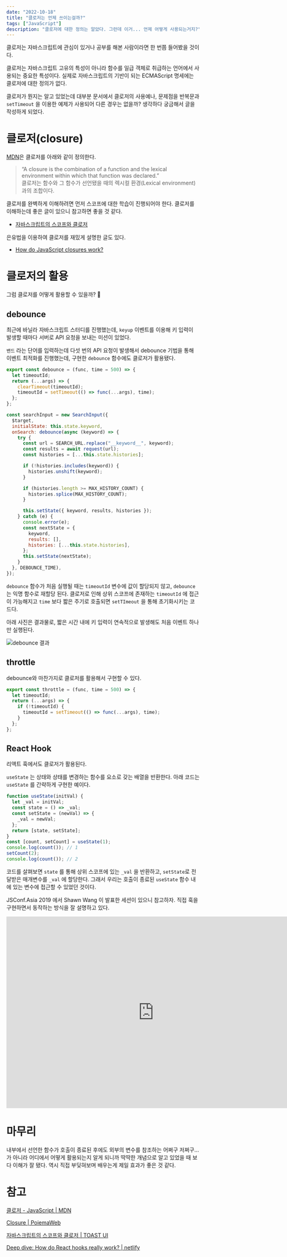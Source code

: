 ```yaml
---
date: "2022-10-18"
title: "클로저는 언제 쓰이는걸까?"
tags: ["JavaScript"]
description: "클로저에 대한 정의는 알았다. 그런데 이거... 언제 어떻게 사용되는거지?"
---
```


클로저는 자바스크립트에 관심이 있거나 공부를 해본 사람이라면 한 번쯤 들어봤을 것이다.

클로저는 자바스크립트 고유의 특성이 아니라 함수를 일급 객체로 취급하는 언어에서 사용되는 중요한 특성이다. 실제로 자바스크립트의 기반이 되는 ECMAScript 명세에는 클로저에 대한 정의가 없다.

클로저가 뭔지는 알고 있었는데 대부분 문서에서 클로저의 사용예나, 문제점을 반복문과 `setTimeout` 을 이용한 예제가 사용되어 다른 경우는 없을까? 생각하다 궁금해서 글을 작성하게 되었다.

# 클로저(closure)

[MDN](https://developer.mozilla.org/ko/docs/Web/JavaScript/Closures)은 클로저를 아래와 같이 정의한다.

> “A closure is the combination of a function and the lexical environment within which that function was declared.” <br />
> 클로저는 함수와 그 함수가 선언됐을 때의 렉시컬 환경(Lexical environment)과의 조합이다.

클로저를 완벽하게 이해하려면 먼저 스코프에 대한 학습이 진행되어야 한다. 클로저를 이해하는데 좋은 글이 있으니 참고하면 좋을 것 같다.

- [자바스크립트의 스코프와 클로저](https://ui.toast.com/weekly-pick/ko_20160311)

은유법을 이용하여 클로저를 재밌게 설명한 글도 있다.

- [How do JavaScript closures work?](https://stackoverflow.com/a/6472397/19350715)

# 클로저의 활용

그럼 클로저를 어떻게 활용할 수 있을까? 🤔

## debounce

최근에 바닐라 자바스크립트 스터디를 진행했는데, `keyup` 이벤트를 이용해 키 입력이 발생할 때마다 서버로 API 요청을 보내는 미션이 있었다.

`밴드` 라는 단어를 입력하는데 다섯 번의 API 요청이 발생해서 debounce 기법을 통해 이벤트 최적화를 진행했는데, 구현한 `debounce` 함수에도 클로저가 활용됐다.

```jsx
export const debounce = (func, time = 500) => {
  let timeoutId;
  return (...args) => {
    clearTimeout(timeoutId);
    timeoutId = setTimeout(() => func(...args), time);
  };
};
```

```jsx
const searchInput = new SearchInput({
  $target,
  initialState: this.state.keyword,
  onSearch: debounce(async (keyword) => {
    try {
      const url = SEARCH_URL.replace("__keyword__", keyword);
      const results = await request(url);
      const histories = [...this.state.histories];

      if (!histories.includes(keyword)) {
        histories.unshift(keyword);
      }

      if (histories.length >= MAX_HISTORY_COUNT) {
        histories.splice(MAX_HISTORY_COUNT);
      }

      this.setState({ keyword, results, histories });
    } catch (e) {
      console.error(e);
      const nextState = {
        keyword,
        results: [],
        histories: [...this.state.histories],
      };
      this.setState(nextState);
    }
  }, DEBOUNCE_TIME),
});
```

`debounce` 함수가 처음 실행될 때는 `timeoutId` 변수에 값이 할당되지 않고, `debounce` 는 익명 함수로 재할당 된다. 클로저로 인해 상위 스코프에 존재하는 `timeoutId` 에 접근이 가능해지고 `time` 보다 짧은 주기로 호출되면 `setTImeout` 을 통해 초기화시키는 코드다.

아래 사진은 결과물로, 짧은 시간 내에 키 입력이 연속적으로 발생해도 처음 이벤트 하나만 실행된다.

![debounce 결과](/images/post/20221018-when-to-use-closures/result.gif)

## throttle

debounce와 마찬가지로 클로저를 활용해서 구현할 수 있다.

```jsx
export const throttle = (func, time = 500) => {
  let timeoutId;
  return (...args) => {
    if (!timeoutId) {
      timeoutId = setTimeout(() => func(...args), time);
    }
  };
};
```

## React Hook

리액트 훅에서도 클로저가 활용된다.

`useState` 는 상태와 상태를 변경하는 함수를 요소로 갖는 배열을 반환한다. 아래 코드는 `useState` 를 간략하게 구현한 예이다.

```jsx
function useState(initVal) {
  let _val = initVal;
  const state = () => _val;
  const setState = (newVal) => {
    _val = newVal;
  };
  return [state, setState];
}
const [count, setCount] = useState(1);
console.log(count()); // 1
setCount(2);
console.log(count()); // 2
```

코드를 살펴보면 `state` 를 통해 상위 스코프에 있는 `_val` 을 반환하고, `setState`로 전달받은 매개변수를 `_val` 에 할당한다. 그래서 우리는 호출이 종료된 `useState` 함수 내에 있는 변수에 접근할 수 있었던 것이다.

JSConf.Asia 2019 에서 Shawn Wang 이 발표한 세션이 있으니 참고하자. 직접 훅을 구현하면서 동작하는 방식을 잘 설명하고 있다.

<iframe
  width="768"
  height="500"
  src="https://www.youtube.com/embed/KJP1E-Y-xyo"
  frameborder="0"
  allow="accelerometer; autoplay; encrypted-media; gyroscope; picture-in-picture"
  allowfullscreen
></iframe>

# 마무리

내부에서 선언한 함수가 호출이 종료된 후에도 외부의 변수를 참조하는 어쩌구 저쩌구… 가 아니라 어디에서 어떻게 활용되는지 알게 되니까 딱딱한 개념으로 알고 있었을 때 보다 이해가 잘 됐다. 역시 직접 부딪혀보며 배우는게 제일 효과가 좋은 것 같다.

# 참고

[클로저 - JavaScript | MDN](https://developer.mozilla.org/ko/docs/Web/JavaScript/Closures)

[Closure | PoiemaWeb](https://poiemaweb.com/js-closure)

[자바스크립트의 스코프와 클로저 | TOAST UI](https://ui.toast.com/weekly-pick/ko_20160311)

[Deep dive: How do React hooks really work? | netlify](https://www.netlify.com/blog/2019/03/11/deep-dive-how-do-react-hooks-really-work/)
